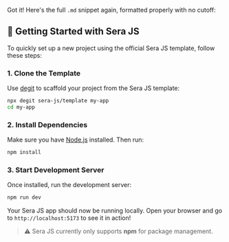 Got it! Here's the full `.md` snippet again, formatted properly with no cutoff:

## 🚀 Getting Started with Sera JS

To quickly set up a new project using the official Sera JS template, follow
these steps:

### 1. Clone the Template

Use [degit](https://github.com/Rich-Harris/degit) to scaffold your project from
the Sera JS template:

```bash
npx degit sera-js/template my-app
cd my-app
```

### 2. Install Dependencies

Make sure you have [Node.js](https://nodejs.org/) installed. Then run:

```bash
npm install
```

### 3. Start Development Server

Once installed, run the development server:

```bash
npm run dev
```

Your Sera JS app should now be running locally. Open your browser and go to
`http://localhost:5173` to see it in action!

> ⚠️ Sera JS currently only supports **npm** for package management.
